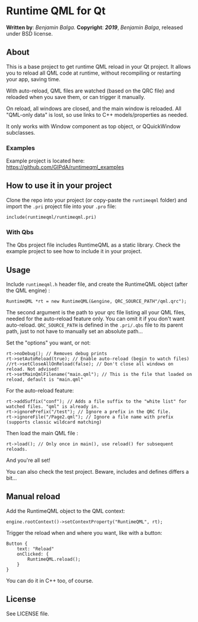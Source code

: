 # Runtime QML for Qt

**Written by**: *Benjamin Balga.*
**Copyright**: ***2019***, *Benjamin Balga*, released under BSD license.


## About

This is a base project to get runtime QML reload in your Qt project.
It allows you to reload all QML code at runtime, without recompiling or restarting your app, saving time.

With auto-reload, QML files are watched (based on the QRC file) and reloaded when you save them, or can trigger it manually.

On reload, all windows are closed, and the main window is reloaded. All "QML-only data" is lost, so use links to C++ models/properties as needed.

It only works with Window component as top object, or QQuickWindow subclasses.

### Examples
Example project is located here: https://github.com/GIPdA/runtimeqml_examples


## How to use it in your project

Clone the repo into your project (or copy-paste the ```runtimeqml``` folder) and import the ```.pri``` project file into your ```.pro``` file:

	include(runtimeqml/runtimeqml.pri)


### With Qbs
The Qbs project file includes RuntimeQML as a static library. Check the example project to see how to include it in your project.


## Usage

Include ```runtimeqml.h``` header file, and create the RuntimeQML object (after the QML engine) :

	RuntimeQML *rt = new RuntimeQML(&engine, QRC_SOURCE_PATH"/qml.qrc");

The second argument is the path to your qrc file listing all your QML files, needed for the auto-reload feature only. You can omit it if you don't want auto-reload.
```QRC_SOURCE_PATH``` is defined in the ```.pri/.qbs``` file to its parent path, just to not have to manually set an absolute path...


Set the "options" you want, or not:

	rt->noDebug(); // Removes debug prints
	rt->setAutoReload(true); // Enable auto-reload (begin to watch files)
	//rt->setCloseAllOnReload(false); // Don't close all windows on reload. Not advised!
	rt->setMainQmlFilename("main.qml"); // This is the file that loaded on reload, default is "main.qml"

For the auto-reload feature:

	rt->addSuffix("conf"); // Adds a file suffix to the "white list" for watched files. "qml" is already in.
    rt->ignorePrefix("/test"); // Ignore a prefix in the QRC file.
    rt->ignoreFile("/Page2.qml"); // Ignore a file name with prefix (supports classic wildcard matching)


Then load the main QML file :

	rt->load(); // Only once in main(), use reload() for subsequent reloads.
    
And you're all set!


You can also check the test project. Beware, includes and defines differs a bit...


## Manual reload

Add the RuntimeQML object to the QML context:

	engine.rootContext()->setContextProperty("RuntimeQML", rt);
	
Trigger the reload when and where you want, like with a button:

	Button {
        text: "Reload"
        onClicked: {
            RuntimeQML.reload();
        }
    }

You can do it in C++ too, of course.



## License
See LICENSE file.
